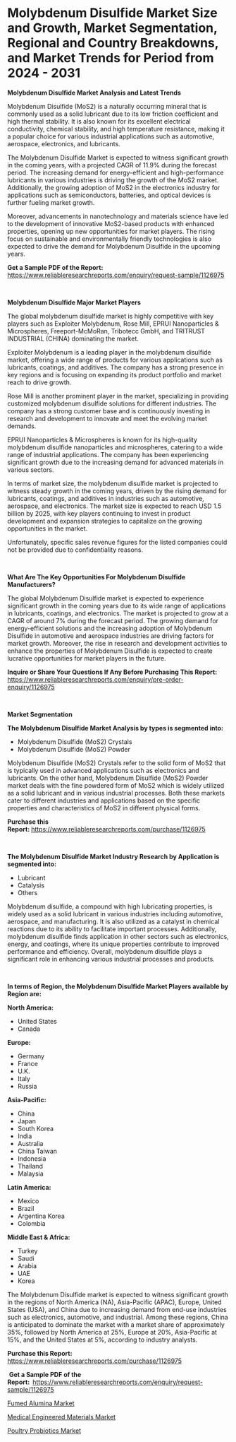 <p><h1>Molybdenum Disulfide Market Size and Growth, Market Segmentation, Regional and Country Breakdowns, and Market Trends for Period from 2024 -  2031</h1></p><p><strong>Molybdenum Disulfide Market Analysis and Latest Trends</strong></p>
<p><p>Molybdenum Disulfide (MoS2) is a naturally occurring mineral that is commonly used as a solid lubricant due to its low friction coefficient and high thermal stability. It is also known for its excellent electrical conductivity, chemical stability, and high temperature resistance, making it a popular choice for various industrial applications such as automotive, aerospace, electronics, and lubricants.</p><p>The Molybdenum Disulfide Market is expected to witness significant growth in the coming years, with a projected CAGR of 11.9% during the forecast period. The increasing demand for energy-efficient and high-performance lubricants in various industries is driving the growth of the MoS2 market. Additionally, the growing adoption of MoS2 in the electronics industry for applications such as semiconductors, batteries, and optical devices is further fueling market growth.</p><p>Moreover, advancements in nanotechnology and materials science have led to the development of innovative MoS2-based products with enhanced properties, opening up new opportunities for market players. The rising focus on sustainable and environmentally friendly technologies is also expected to drive the demand for Molybdenum Disulfide in the upcoming years.</p></p>
<p><strong>Get a Sample PDF of the Report:&nbsp;</strong> <a href="https://www.reliableresearchreports.com/enquiry/request-sample/1126975">https://www.reliableresearchreports.com/enquiry/request-sample/1126975</a></p>
<p>&nbsp;</p>
<p><strong>Molybdenum Disulfide Major Market Players</strong></p>
<p><p>The global molybdenum disulfide market is highly competitive with key players such as Exploiter Molybdenum, Rose Mill, EPRUI Nanoparticles & Microspheres, Freeport-McMoRan, Tribotecc GmbH, and TRITRUST INDUSTRIAL (CHINA) dominating the market.</p><p>Exploiter Molybdenum is a leading player in the molybdenum disulfide market, offering a wide range of products for various applications such as lubricants, coatings, and additives. The company has a strong presence in key regions and is focusing on expanding its product portfolio and market reach to drive growth.</p><p>Rose Mill is another prominent player in the market, specializing in providing customized molybdenum disulfide solutions for different industries. The company has a strong customer base and is continuously investing in research and development to innovate and meet the evolving market demands.</p><p>EPRUI Nanoparticles & Microspheres is known for its high-quality molybdenum disulfide nanoparticles and microspheres, catering to a wide range of industrial applications. The company has been experiencing significant growth due to the increasing demand for advanced materials in various sectors.</p><p>In terms of market size, the molybdenum disulfide market is projected to witness steady growth in the coming years, driven by the rising demand for lubricants, coatings, and additives in industries such as automotive, aerospace, and electronics. The market size is expected to reach USD 1.5 billion by 2025, with key players continuing to invest in product development and expansion strategies to capitalize on the growing opportunities in the market.</p><p>Unfortunately, specific sales revenue figures for the listed companies could not be provided due to confidentiality reasons.</p></p>
<p>&nbsp;</p>
<p><strong>What Are The Key Opportunities For Molybdenum Disulfide Manufacturers?</strong></p>
<p><p>The global Molybdenum Disulfide market is expected to experience significant growth in the coming years due to its wide range of applications in lubricants, coatings, and electronics. The market is projected to grow at a CAGR of around 7% during the forecast period. The growing demand for energy-efficient solutions and the increasing adoption of Molybdenum Disulfide in automotive and aerospace industries are driving factors for market growth. Moreover, the rise in research and development activities to enhance the properties of Molybdenum Disulfide is expected to create lucrative opportunities for market players in the future.</p></p>
<p><strong>Inquire or Share Your Questions If Any Before Purchasing This Report:</strong> <a href="https://www.reliableresearchreports.com/enquiry/pre-order-enquiry/1126975">https://www.reliableresearchreports.com/enquiry/pre-order-enquiry/1126975</a></p>
<p>&nbsp;</p>
<p><strong>Market Segmentation</strong></p>
<p><strong>The Molybdenum Disulfide Market Analysis by types is segmented into:</strong></p>
<p><ul><li>Molybdenum Disulfide (MoS2) Crystals</li><li>Molybdenum Disulfide (MoS2) Powder</li></ul></p>
<p><p>Molybdenum Disulfide (MoS2) Crystals refer to the solid form of MoS2 that is typically used in advanced applications such as electronics and lubricants. On the other hand, Molybdenum Disulfide (MoS2) Powder market deals with the fine powdered form of MoS2 which is widely utilized as a solid lubricant and in various industrial processes. Both these markets cater to different industries and applications based on the specific properties and characteristics of MoS2 in different physical forms.</p></p>
<p><strong>Purchase this Report:&nbsp;</strong><a href="https://www.reliableresearchreports.com/purchase/1126975">https://www.reliableresearchreports.com/purchase/1126975</a></p>
<p>&nbsp;</p>
<p><strong>The Molybdenum Disulfide Market Industry Research by Application is segmented into:</strong></p>
<p><ul><li>Lubricant</li><li>Catalysis</li><li>Others</li></ul></p>
<p><p>Molybdenum disulfide, a compound with high lubricating properties, is widely used as a solid lubricant in various industries including automotive, aerospace, and manufacturing. It is also utilized as a catalyst in chemical reactions due to its ability to facilitate important processes. Additionally, molybdenum disulfide finds application in other sectors such as electronics, energy, and coatings, where its unique properties contribute to improved performance and efficiency. Overall, molybdenum disulfide plays a significant role in enhancing various industrial processes and products.</p></p>
<p>&nbsp;</p>
<p><strong>In terms of Region, the Molybdenum Disulfide Market Players available by Region are:</strong></p>
<p>
    <p> <strong> North America: </strong>
        <ul>
            <li>United States</li>
            <li>Canada</li>
        </ul>
        </p> 
    <p> <strong> Europe: </strong>
        <ul>
            <li>Germany</li>
            <li>France</li>
            <li>U.K.</li>
            <li>Italy</li>
            <li>Russia</li>
        </ul>
        </p> 
    <p> <strong> Asia-Pacific: </strong>
        <ul>
            <li>China</li>
            <li>Japan</li>
            <li>South Korea</li>
            <li>India</li>
            <li>Australia</li>
            <li>China Taiwan</li>
            <li>Indonesia</li>
            <li>Thailand</li>
            <li>Malaysia</li>
        </ul>
        </p> 
    <p> <strong> Latin America: </strong>
        <ul>
            <li>Mexico</li>
            <li>Brazil</li>
            <li>Argentina Korea</li>
            <li>Colombia</li>
        </ul>
        </p> 
    <p> <strong> Middle East & Africa: </strong>
        <ul>
            <li>Turkey</li>
            <li>Saudi</li>
            <li>Arabia</li>
            <li>UAE</li>
            <li>Korea</li>
        </ul>
    </p>
    </p>
<p><p>The Molybdenum Disulfide market is expected to witness significant growth in the regions of North America (NA), Asia-Pacific (APAC), Europe, United States (USA), and China due to increasing demand from end-use industries such as electronics, automotive, and industrial. Among these regions, China is anticipated to dominate the market with a market share of approximately 35%, followed by North America at 25%, Europe at 20%, Asia-Pacific at 15%, and the United States at 5%, according to industry analysts.</p></p>
<p><strong>Purchase this Report: </strong><a href="https://www.reliableresearchreports.com/purchase/1126975">https://www.reliableresearchreports.com/purchase/1126975</a></p>
<p>&nbsp;<strong>Get a Sample PDF of the Report:&nbsp;&nbsp;</strong><a href="https://www.reliableresearchreports.com/enquiry/request-sample/1126975">https://www.reliableresearchreports.com/enquiry/request-sample/1126975</a></p>
<p><strong></strong></p>
<p><p><a href="https://github.com/jj19131/Market-Research-Report-List-1/blob/main/fumed-alumina-market.md">Fumed Alumina Market</a></p><p><a href="https://github.com/jodemen/Market-Research-Report-List-1/blob/main/medical-engineered-materials-market.md">Medical Engineered Materials Market</a></p><p><a href="https://github.com/Sarissaschmalingtr6fz2739/Market-Research-Report-List-1/blob/main/poultry-probiotics-market.md">Poultry Probiotics Market</a></p></p>